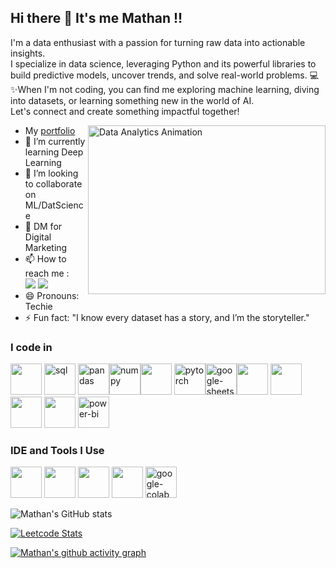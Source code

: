 ## Hi there 👋 It's me Mathan !!

I'm a data enthusiast with a passion for turning raw data into actionable insights.</br>
I specialize in data science, leveraging Python and its powerful libraries to build predictive models, uncover trends, and solve real-world problems. 
💻✨When I'm not coding, you can find me exploring machine learning, diving into datasets, or learning something new in the world of AI.</br>
Let's connect and create something impactful together!

<img  align= "right" src="https://i.pinimg.com/originals/fc/71/63/fc71635c7f1b09ed30413f59bb749582.gif" alt="Data Analytics Animation" width="380" height="270">

- My [portfolio](https://receptive-crop-247.notion.site/Hi-I-m-Mathan-124ffefd352b8039aa14d116117e341c)                         
- 🌱 I’m currently learning Deep Learning 
- 👯 I’m looking to collaborate on ML/DatScience
- 💬 DM for Digital Marketing
- 📫 How to reach me :
<br /> [<img src="https://img.shields.io/badge/Twitter-1DA1F2?style=for-the-badge&logo=twitter&logoColor=white" />](https://twitter.com/mathan) [<img src="https://img.shields.io/badge/LinkedIn-0077B5?style=for-the-badge&logo=linkedin&logoColor=white" />](https://www.linkedin.com/in/mathan03/)
- 😄 Pronouns: Techie
- ⚡ Fun fact: "I know every dataset has a story, and I’m the storyteller."




### I code in
<img height="50" width="50" src="https://img.icons8.com/color/48/000000/python.png" /> <img width="50" height="50" src="https://img.icons8.com/arcade/48/sql.png" alt="sql"/>
<img width="50" height="50" src="https://img.icons8.com/color/50/pandas.png" alt="pandas"/><img width="50" height="50" src="https://img.icons8.com/color/50/numpy.png" alt="numpy"/><img height="50" width="50" src="https://img.icons8.com/color/48/000000/tensorflow.png"/>
<img width="50" height="50" src="https://img.icons8.com/fluency/48/pytorch.png" alt="pytorch"/><img width="50" height="50" src="https://img.icons8.com/color/50/google-sheets.png" alt="google-sheets"/><img height="50" width="50" src="https://img.icons8.com/color/48/000000/c-programming.png" /> <img height="50" width="50" src="https://img.icons8.com/color/48/000000/java-coffee-cup-logo.png" /><img height="50" width="50" src="https://img.icons8.com/color/48/000000/html-5.png" /> <img height="50" width="50" src="https://img.icons8.com/color/48/000000/css3.png"/>
<img width="50" height="50" src="https://img.icons8.com/color/50/power-bi.png" alt="power-bi"/>

### IDE and Tools I Use
<img height="50" width="50" src="https://img.icons8.com/color/48/000000/visual-studio-code-2019.png"/> <img height="50" width="50" src="https://img.icons8.com/color/48/000000/pycharm.png"/> <img height="50" width="50" src="https://img.icons8.com/color/50/000000/git.png"/> <img height="50" width="50" src="https://img.icons8.com/dusk/64/000000/anaconda.png"/> <img width="50" height="50" src="https://img.icons8.com/color/50/google-colab.png" alt="google-colab"/>




![Mathan's GitHub stats](https://github-readme-stats.vercel.app/api?username=mathan-r&theme=dark&show_icons=true&&hide=issues,contribs)

[![Leetcode Stats](https://leetcard.jacoblin.cool/mathan?ext=contest&theme=dark)](https://leetcode.com/mathan-ponraj)

[![Mathan's github activity graph](https://github-readme-activity-graph.vercel.app/graph?username=mathan-r&bg_color=000000&color=ffffff&line=51f565&point=ffffff&area=true&hide_border=true)](https://github.com/mathan-ponraj/github-readme-activity-graph)
